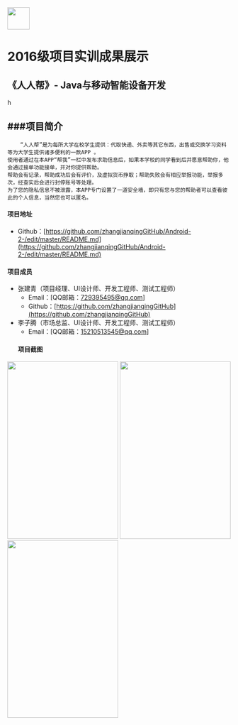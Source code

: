 <img src="https://github.com/zhangjianqingGitHub/Android-2-/blob/master/%E5%AE%89%E5%8D%93%E5%AE%9E%E8%AE%AD2/6.12-%E4%BA%BA%E4%BA%BA%E5%B8%AE%E7%AC%AC%E4%B8%80%E6%AC%A1%E5%B1%95%E7%A4%BA/%E4%BA%BA%E4%BA%BA%E5%B8%AE/peoplepp.png" width=50 height=50/>

# 2016级项目实训成果展示

## 《人人帮》- Java与移动智能设备开发

<h> h</h>

###项目简介<br>
-------
        “人人帮”是为每所大学在校学生提供：代取快递、外卖等其它东西，出售或交换学习资料 等为大学生提供诸多便利的一款APP 。
    使用者通过在本APP“帮我”一栏中发布求助信息后，如果本学校的同学看到后并愿意帮助你，他会通过接单功能接单，并对你提供帮助。 
    帮助会有记录，帮助成功后会有评价，及虚拟货币挣取；帮助失败会有相应举报功能，举报多次，经查实后会进行封停账号等处理。
    为了您的隐私信息不被泄露，本APP专门设置了一道安全墙，即只有您与您的帮助者可以查看彼此的个人信息，当然您也可以匿名。

#### 项目地址
- Github：[https://github.com/zhangjianqingGitHub/Android-2-/edit/master/README.md](https://github.com/zhangjianqingGitHub/Android-2-/edit/master/README.md)

#### 项目成员
- 张建青（项目经理、UI设计师、开发工程师、测试工程师）
  - Email：[QQ邮箱：729395495@qq.com]
  - Github：[https://github.com/zhangjianqingGitHub](https://github.com/zhangjianqingGitHub)
- 李子腾（市场总监、UI设计师、开发工程师、测试工程师）
  - Email：[QQ邮箱：15210513545@qq.com]
  #### 项目截图
<p>
<img src="./image/logo-欢迎页.png" width=250 height=400 />
<img src="./image/首页.jpg" width=250 height=400 />
<img src="./image/ta的帖子.png" width=250 height=400 />
</p>
<p>





